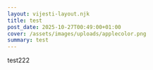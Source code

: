 ```yaml
---
layout: vijesti-layout.njk
title: test
post_date: 2025-10-27T00:49:00+01:00
cover: /assets/images/uploads/applecolor.png
summary: test
---
```

test222

